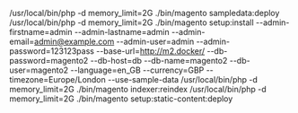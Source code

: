/usr/local/bin/php -d memory_limit=2G ./bin/magento sampledata:deploy
/usr/local/bin/php -d memory_limit=2G ./bin/magento setup:install --admin-firstname=admin --admin-lastname=admin --admin-email=admin@example.com --admin-user=admin --admin-password=123123pass --base-url=http://m2.docker/ --db-password=magento2 --db-host=db --db-name=magento2 --db-user=magento2 --language=en_GB --currency=GBP --timezone=Europe/London --use-sample-data
/usr/local/bin/php -d memory_limit=2G ./bin/magento indexer:reindex
/usr/local/bin/php -d memory_limit=2G ./bin/magento setup:static-content:deploy